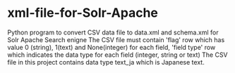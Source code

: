 # xml-file-for-Solr-Apache
Python program to convert CSV data file to data.xml and schema.xml for Solr Apache Search enigne
The CSV file must contain 'flag' row which has value 0 (string), 1(text) and None(integer) for each field, 'field type' row which indicates the data type for each field (integer, string or text)
The CSV file in this project contains data type text_ja which is Japanese text.
